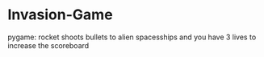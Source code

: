 # Invasion-Game
 pygame: rocket shoots bullets to alien spacesships and you have 3 lives to increase the scoreboard  
